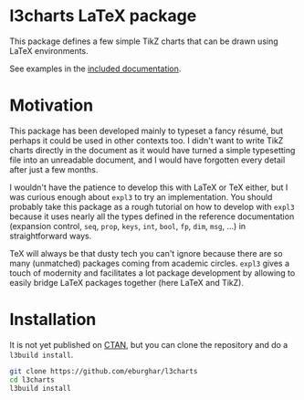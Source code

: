# l3charts LaTeX package

This package defines a few simple TikZ charts that can be drawn using LaTeX
environments.

See examples in the [included documentation](l3charts-doc.pdf).

# Motivation

This package has been developed mainly to typeset a fancy résumé, but perhaps it could be
used in other contexts too. I didn't want to write TikZ charts directly in the document
as it would have turned a simple typesetting file into an unreadable document, and I would have
forgotten every detail after just a few months.

I wouldn't have the patience to develop this with LaTeX or TeX either, but I was curious enough
about `expl3` to try an implementation. You should probably take this package as a rough
tutorial on how to develop with `expl3` because it uses nearly all the types defined in the
reference documentation (expansion control, `seq`, `prop`, `keys`, `int`, `bool`, `fp`, `dim`,
`msg`, ...) in straightforward ways.

TeX will always be that dusty tech you can't ignore because there are so many (unmatched)
packages coming from academic circles. `expl3` gives a touch of modernity and facilitates a
lot package development by allowing to easily bridge LaTeX packages together (here LaTeX and TikZ).

# Installation

It is not yet published on [CTAN](https://www.ctan.org), but you can clone the
repository and do a `l3build install`.

```sh
git clone https://github.com/eburghar/l3charts
cd l3charts
l3build install
```
